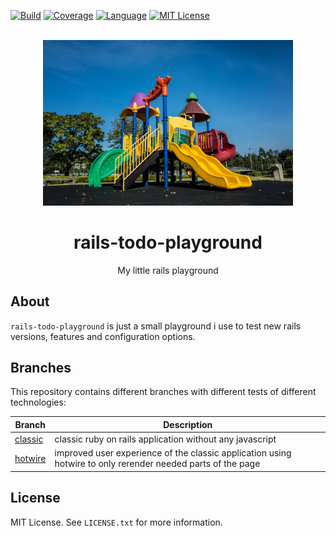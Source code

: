<div id="top"></div>

[![Build][build-shield]][build-url]
[![Coverage][coverage-shield]][coverage-url]
[![Language][language-shield]][build-url]
[![MIT License][license-shield]][license-url]


<br />
<div align="center">
  <a href="https://github.com/hackercowboy/rails-todo-playground">
    <img src="./playground.jpg" alt="Logo" style="max-width: 400px;">
  </a>

<h1 align="center">rails-todo-playground</h1>
  <p align="center">
    My little rails playground
  </p>
</div>

## About

`rails-todo-playground` is just a small playground i use to test new rails versions, features and configuration options.

## Branches

This repository contains different branches with different tests of different technologies:

| Branch | Description |
|---|---|
| [classic](https://github.com/hackercowboy/rails-todo-playground/tree/classic) | classic ruby on rails application without any javascript |
| [hotwire](https://github.com/hackercowboy/rails-todo-playground/tree/hotwire) | improved user experience of the classic application using hotwire to only rerender needed parts of the page |


## License

MIT License. See `LICENSE.txt` for more information.


[build-shield]: https://img.shields.io/github/workflow/status/hackercowboy/rails-todo-playground/Verify.svg?style=for-the-badge
[build-url]: https://github.com/hackercowboy/rails-todo-playground/actions/workflows/main.yml
[language-shield]: https://img.shields.io/github/languages/top/hackercowboy/rails-todo-playground.svg?style=for-the-badge
[language-url]: https://github.com/hackercowboy/rails-todo-playground
[coverage-shield]: https://img.shields.io/coveralls/github/hackercowboy/rails-todo-playground.svg?style=for-the-badge
[coverage-url]: https://coveralls.io/github/hackercowboy/rails-todo-playground
[license-shield]: https://img.shields.io/github/license/hackercowboy/rails-todo-playground.svg?style=for-the-badge
[license-url]: https://github.com/hackercowboy/rails-todo-playground/blob/master/LICENSE.txt

